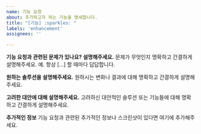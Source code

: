 ```yaml
---
name: 기능 요청
about: 추가하고자 하는 기능을 명세합니다.
title: "[기능] :sparkles: "
labels: 'enhancement'
assignees: ''

---
```


**기능 요청과 관련된 문제가 있나요? 설명해주세요.**
문제가 무엇인지 명확하고 간결하게 설명해주세요. 예. 항상 [...] 할 때마다 답답합니다.

**원하는 솔루션을 설명해주세요.**
원하시는 변화나 결과에 대해 명확하고 간결하게 설명해주세요.

**고려한 대안에 대해 설명해주세요.**
고려하신 대안적인 솔루션 또는 기능들에 대해 명확하고 간결하게 설명해주세요.

**추가적인 정보**
기능 요청과 관련된 추가적인 정보나 스크린샷이 있다면 여기에 추가해주세요.